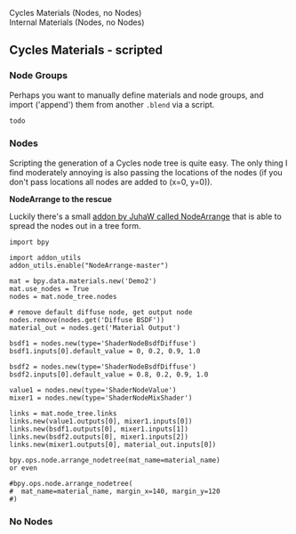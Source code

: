 Cycles Materials (Nodes, no Nodes)  
Internal Materials (Nodes, no Nodes)  

## Cycles Materials - scripted

### Node Groups

Perhaps you want to manually define materials and node groups, and import ('append') them from another `.blend` via a script.
```python
todo

```

### Nodes

Scripting the generation of a Cycles node tree is quite easy. The only thing I find moderately annoying is also passing the locations of the nodes (if you don't pass locations all nodes are added to (x=0, y=0)). 




**NodeArrange to the rescue**  

Luckily there's a small [addon by JuhaW called NodeArrange](https://github.com/JuhaW/NodeArrange) that is able to spread the nodes out in a tree form.

```
import bpy

import addon_utils
addon_utils.enable("NodeArrange-master")

mat = bpy.data.materials.new('Demo2')
mat.use_nodes = True
nodes = mat.node_tree.nodes 

# remove default diffuse node, get output node
nodes.remove(nodes.get('Diffuse BSDF'))
material_out = nodes.get('Material Output')

bsdf1 = nodes.new(type='ShaderNodeBsdfDiffuse')
bsdf1.inputs[0].default_value = 0, 0.2, 0.9, 1.0

bsdf2 = nodes.new(type='ShaderNodeBsdfDiffuse')
bsdf2.inputs[0].default_value = 0.8, 0.2, 0.9, 1.0

value1 = nodes.new(type='ShaderNodeValue')
mixer1 = nodes.new(type='ShaderNodeMixShader')

links = mat.node_tree.links
links.new(value1.outputs[0], mixer1.inputs[0])
links.new(bsdf1.outputs[0], mixer1.inputs[1])
links.new(bsdf2.outputs[0], mixer1.inputs[2])
links.new(mixer1.outputs[0], material_out.inputs[0])

bpy.ops.node.arrange_nodetree(mat_name=material_name)
or even

#bpy.ops.node.arrange_nodetree(
#  mat_name=material_name, margin_x=140, margin_y=120
#)
```

### No Nodes


